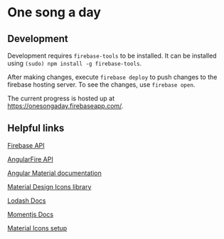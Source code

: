 # One song a day

## Development

Development requires `firebase-tools` to be installed. It can be installed using `(sudo) npm install -g firebase-tools`. 

After making changes, execute `firebase deploy` to push changes to the firebase hosting server. To see the changes, use `firebase open`. 

The current progress is hosted up at https://onesongaday.firebaseapp.com/.

## Helpful links

[Firebase API](https://www.firebase.com/docs/)

[AngularFire API](https://www.firebase.com/docs/web/libraries/angular/)

[Angular Material documentation](https://material.angularjs.org/latest/#/)

[Material Design Icons library](https://www.google.com/design/icons/)

[Lodash Docs](https://lodash.com/docs)

[Momentjs Docs](http://momentjs.com/docs/)

[Material Icons setup](http://google.github.io/material-design-icons/)